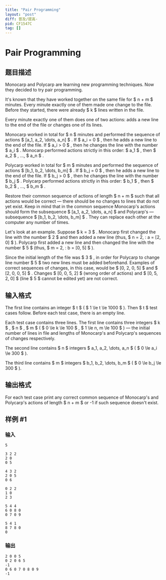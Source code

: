 ```yaml
---
title: "Pair Programming"
layout: "post"
diff: 普及/提高-
pid: CF1547C
tag: []
---
```


# Pair Programming

## 题目描述

Monocarp and Polycarp are learning new programming techniques. Now they decided to try pair programming.

It's known that they have worked together on the same file for $ n + m $ minutes. Every minute exactly one of them made one change to the file. Before they started, there were already $ k $ lines written in the file.

Every minute exactly one of them does one of two actions: adds a new line to the end of the file or changes one of its lines.

Monocarp worked in total for $ n $ minutes and performed the sequence of actions $ [a_1, a_2, \dots, a_n] $ . If $ a_i = 0 $ , then he adds a new line to the end of the file. If $ a_i > 0 $ , then he changes the line with the number $ a_i $ . Monocarp performed actions strictly in this order: $ a_1 $ , then $ a_2 $ , ..., $ a_n $ .

Polycarp worked in total for $ m $ minutes and performed the sequence of actions $ [b_1, b_2, \dots, b_m] $ . If $ b_j = 0 $ , then he adds a new line to the end of the file. If $ b_j > 0 $ , then he changes the line with the number $ b_j $ . Polycarp performed actions strictly in this order: $ b_1 $ , then $ b_2 $ , ..., $ b_m $ .

Restore their common sequence of actions of length $ n + m $ such that all actions would be correct — there should be no changes to lines that do not yet exist. Keep in mind that in the common sequence Monocarp's actions should form the subsequence $ [a_1, a_2, \dots, a_n] $ and Polycarp's — subsequence $ [b_1, b_2, \dots, b_m] $ . They can replace each other at the computer any number of times.

Let's look at an example. Suppose $ k = 3 $ . Monocarp first changed the line with the number $ 2 $ and then added a new line (thus, $ n = 2, \: a = [2, 0] $ ). Polycarp first added a new line and then changed the line with the number $ 5 $ (thus, $ m = 2, \: b = [0, 5] $ ).

Since the initial length of the file was $ 3 $ , in order for Polycarp to change line number $ 5 $ two new lines must be added beforehand. Examples of correct sequences of changes, in this case, would be $ [0, 2, 0, 5] $ and $ [2, 0, 0, 5] $ . Changes $ [0, 0, 5, 2] $ (wrong order of actions) and $ [0, 5, 2, 0] $ (line $ 5 $ cannot be edited yet) are not correct.

## 输入格式

The first line contains an integer $ t $ ( $ 1 \le t \le 1000 $ ). Then $ t $ test cases follow. Before each test case, there is an empty line.

Each test case contains three lines. The first line contains three integers $ k $ , $ n $ , $ m $ ( $ 0 \le k \le 100 $ , $ 1 \le n, m \le 100 $ ) — the initial number of lines in file and lengths of Monocarp's and Polycarp's sequences of changes respectively.

The second line contains $ n $ integers $ a_1, a_2, \dots, a_n $ ( $ 0 \le a_i \le 300 $ ).

The third line contains $ m $ integers $ b_1, b_2, \dots, b_m $ ( $ 0 \le b_j \le 300 $ ).

## 输出格式

For each test case print any correct common sequence of Monocarp's and Polycarp's actions of length $ n + m $ or -1 if such sequence doesn't exist.

## 样例 #1

### 输入

```
5

3 2 2
2 0
0 5

4 3 2
2 0 5
0 6

0 2 2
1 0
2 3

5 4 4
6 0 8 0
0 7 0 9

5 4 1
8 7 8 0
0
```

### 输出

```
2 0 0 5 
0 2 0 6 5 
-1
0 6 0 7 0 8 0 9
-1
```

